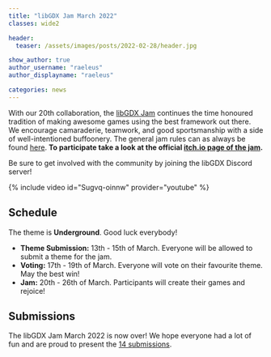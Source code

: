 ```yaml
---
title: "libGDX Jam March 2022"
classes: wide2

header:
  teaser: /assets/images/posts/2022-02-28/header.jpg

show_author: true
author_username: "raeleus"
author_displayname: "raeleus"

categories: news
---
```


With our 20th collaboration, the [libGDX Jam](/community/jams/) continues the time honoured tradition of making awesome games using the best framework out there. We encourage camaraderie, teamwork, and good sportsmanship with a side of well-intentioned buffoonery. The general jam rules can as always be found [here](/community/jams/#rules). **To participate take a look at the official [itch.io page of the jam](https://itch.io/jam/libgdx-jam-20).**

Be sure to get involved with the community by joining the libGDX Discord server!

{% include video id="Sugvq-oinnw" provider="youtube" %}

## Schedule
<!--_The theme is yet to be determined._-->
The theme is **Underground**. Good luck everybody!

- **Theme Submission:** 13th - 15th of March. Everyone will be allowed to submit a theme for the jam.
- **Voting:** 17th - 19th of March.  Everyone will vote on their favourite theme. May the best win!
- **Jam:** 20th - 26th of March. Participants will create their games and rejoice!

## Submissions
The libGDX Jam March 2022 is now over! We hope everyone had a lot of fun and are proud to present the [14 submissions](https://itch.io/jam/libgdx-jam-20/entries).  <!-- Don't forget to check out our [live-stream playthrough](https://youtu.be/pWZM0y5wsDI) of all the games. -->
